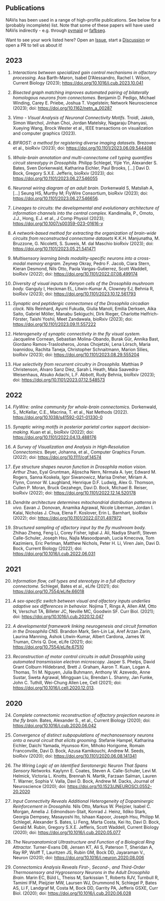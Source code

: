 ## Publications

NAVis has been used in a range of high-profile publications. See below for a (probably incomplete) list. Note that some of these papers will have used NAVis indirectly - e.g. through [pymaid](https://github.com/navis-org/pymaid) or [fafbseg](https://github.com/navis-org/fafbseg-py).

Want to see your work listed here? Open an [Issue](https://github.com/navis-org/navis/issues), start a [Discussion](https://github.com/navis-org/navis/discussions) or open a PR to tell us about it!

## 2023
1. _Interactions between specialized gain control mechanisms in olfactory processing._ Asa Barth-Maron, Isabel D’Alessandro, Rachel I. Wilson, Current Biology (2023); https://doi.org/10.1016/j.cub.2023.10.041

2. _Bisected graph matching improves automated pairing of bilaterally homologous neurons from connectomes._ Benjamin D. Pedigo, Michael Winding, Carey E. Priebe, Joshua T. Vogelstein;  Network Neuroscience (2023); doi: https://doi.org/10.1162/netn_a_00287

3. _Vimo - Visual Analysis of Neuronal Connectivity Motifs_. Troidl, Jakob, Simon Warchol, Jinhan Choi, Jordan Matelsky, Nagaraju Dhanyasi, Xueying Wang, Brock Wester et al., IEEE transactions on visualization and computer graphics (2023).

4. _BIFROST: a method for registering diverse imaging datasets._ Brezovec et al., bioRxiv (2023); doi: https://doi.org/10.1101/2023.06.09.544408

5. _Whole-brain annotation and multi-connectome cell typing quantifies circuit stereotypy in Drosophila._ Philipp Schlegel, Yijie Yin, Alexander S. Bates, Sven Dorkenwald, Katharina Eichler, Paul Brooks, [...] Davi D. Bock, Gregory S.X.E. Jefferis, bioRxiv (2023); doi: https://doi.org/10.1101/2023.06.27.546055

6. _Neuronal wiring diagram of an adult brain._ Dorkenwald S, Matsliah A, [...] Seung HS, Murthy M; FlyWire Consortium, bioRxiv (2023); doi: https://doi.org/10.1101/2023.06.27.546656.

7. _Lineages to circuits: the developmental and evolutionary architecture of information channels into the central complex._ Kandimalla, P., Omoto, J.J., Hong, E.J. et al.,  J Comp Physiol (2023); https://doi.org/10.1007/s00359-023-01616-y

8. _A network-based method for extracting the organization of brain-wide circuits from reconstructed connectome datasets_ K.K.H. Manjunatha, M. Bruzzone, G. Nicoletti, S. Suweis, M. dal Maschio bioRxiv (2023); doi: https://doi.org/10.1101/2023.05.21.541471

9. _Multisensory learning binds modality-specific neurons into a cross-modal memory engram._ Zeynep Okray, Pedro F. Jacob, Ciara Stern, Kieran Desmond, Nils Otto, Paola Vargas-Gutierrez, Scott Waddell, bioRxiv (2022); doi: https://doi.org/10.1101/2022.07.08.499174

10. _Diversity of visual inputs to Kenyon cells of the Drosophila mushroom body._ Ganguly I, Heckman EL, Litwin-Kumar A, Clowney EJ, Behnia R, bioRxiv  (2023); doi: https://doi.org/10.1101/2023.10.12.561793

11. _Synaptic and peptidergic connectomes of the Drosophila circadian clock._ Nils Reinhard, Ayumi Fukuda, Giulia Manoli, Emilia Derksen, Aika Saito, Gabriel Möller, Manabu Sekiguchi, Dirk Rieger, Charlotte Helfrich-Förster, Taishi Yoshii, Meet Zandawala, bioRxiv (2023); doi: https://doi.org/10.1101/2023.09.11.557222

12. _Heterogeneity of synaptic connectivity in the fly visual system._ Jacqueline Cornean, Sebastian Molina-Obando, Burak Gür, Annika Bast, Giordano Ramos-Traslosheros, Jonas Chojetzki, Lena Lörsch, Maria Ioannidou, Rachita Taneja, Christopher Schnaitmann, Marion Silies, bioRxiv (2023); doi: https://doi.org/10.1101/2023.08.29.555204

13. _Hue selectivity from recurrent circuitry in Drosophila._ Matthias P Christenson, Álvaro Sanz Díez, Sarah L Heath, Maia Saavedra-Weisenhaus, Atsuko Adachi, L.F. Abbott, Rudy Behnia, bioRxiv (2023); doi: https://doi.org/10.1101/2023.07.12.548573

## 2022

14. _FlyWire: online community for whole-brain connectomics._ Dorkenwald, S., McKellar, C.E., Macrina, T. et al., Nat Methods (2022). https://doi.org/10.1038/s41592-021-01330-0

15. _Synaptic wiring motifs in posterior parietal cortex support decision-making._ Kuan et al., bioRxiv (2022); doi: https://doi.org/10.1101/2022.04.13.488176

16. _A Survey of Visualization and Analysis in High‐Resolution Connectomics._ Beyer, Johanna, et al., Computer Graphics Forum. (2022); doi: https://doi.org/10.1111/cgf.14574

17. _Eye structure shapes neuron function in Drosophila motion vision._ Arthur Zhao, Eyal Gruntman, Aljoscha Nern, Nirmala A. Iyer, Edward M. Rogers, Sanna Koskela, Igor Siwanowicz, Marisa Dreher, Miriam A. Flynn, Connor W. Laughland, Henrique D.F. Ludwig, Alex G. Thomson, Cullen P. Moran, Bruck Gezahegn, Davi D. Bock, Michael B. Reiser, bioRxiv (2022); doi: https://doi.org/10.1101/2022.12.14.520178

18. _Dendrite architecture determines mitochondrial distribution patterns in vivo._ Eavan J. Donovan, Anamika Agrawal, Nicole Liberman, Jordan I. Kalai, Nicholas J. Chua, Elena F. Koslover, Erin L. Barnhart, bioRxiv (2022); doi: https://doi.org/10.1101/2022.07.01.497972

19. _Structured sampling of olfactory input by the fly mushroom body._ Zhihao Zheng, Feng Li, Corey Fisher, Iqbal J. Ali, Nadiya Sharifi, Steven Calle-Schuler, Joseph Hsu, Najla Masoodpanah, Lucia Kmecova, Tom Kazimiers, Eric Perlman, Matthew Nichols, Peter H. Li, Viren Jain, Davi D. Bock, Current Biology (2022); doi: https://doi.org/10.1016/j.cub.2022.06.031

## 2021
20. _Information flow, cell types and stereotypy in a full olfactory connectome._ Schlegel, Bates et al., eLife (2021); doi: https://doi.org/10.7554/eLife.66018

21. _A sex-specific switch between visual and olfactory inputs underlies adaptive sex differences in behavior._ Nojima T, Rings A, Allen AM, Otto N, Verschut TA, Billeter JC, Neville MC, Goodwin SF. Curr Biol. (2021); doi: https://doi.org/10.1016/j.cub.2020.12.047

22. _A developmental framework linking neurogenesis and circuit formation in the Drosophila CNS._ Brandon Mark, Sen-Lin Lai, Aref Arzan Zarin, Laurina Manning, Ashok Litwin-Kumar, Albert Cardona, James W. Truman, Chris Q. Doe, eLife (2021); doi: https://doi.org/10.7554/eLife.67510

23. _Reconstruction of motor control circuits in adult Drosophila using automated transmission electron microscopy._ Jasper S. Phelps, David Grant Colburn Hildebrand, Brett J. Graham, Aaron T. Kuan, Logan A. Thomas, Tri M. Nguyen, Julia Buhmann, Anthony W. Azevedo, Anne Sustar, Sweta Agrawal, Mingguan Liu, Brendan L. Shanny, Jan Funke, John C. Tuthill, Wei-Chung Allen Lee,
Cell (2021); doi: https://doi.org/10.1016/j.cell.2020.12.013.


## 2020
24. _Complete connectomic reconstruction of olfactory projection neurons in the fly brain._ Bates, Alexander S., et al., Current Biology (2020); doi: https://doi.org/10.1016/j.cub.2020.06.042

25. _Convergence of distinct subpopulations of mechanosensory neurons onto a neural circuit that elicits grooming._ Stefanie Hampel, Katharina Eichler, Daichi Yamada, Hyunsoo Kim, Mihoko Horigome, Romain Franconville, Davi D. Bock, Azusa Kamikouchi, Andrew M. Seeds, bioRxiv (2020); doi: https://doi.org/10.1101/2020.06.08.141341

26. _The Wiring Logic of an Identified Serotonergic Neuron That Spans Sensory Networks._ Kaylynn E. Coates, Steven A. Calle-Schuler, Levi M. Helmick, Victoria L. Knotts, Brennah N. Martik, Farzaan Salman, Lauren T. Warner, Sophia V. Valla, Davi D. Bock, Andrew M. Dacks, Journal of Neuroscience (2020); doi: https://doi.org/10.1523/JNEUROSCI.0552-20.2020

27. _Input Connectivity Reveals Additional Heterogeneity of Dopaminergic Reinforcement in Drosophila._ Nils Otto, Markus W. Pleijzier, Isabel C. Morgan, Amelia J. Edmondson-Stait, Konrad J. Heinz, Ildiko Stark, Georgia Dempsey, Masayoshi Ito, Ishaan Kapoor, Joseph Hsu, Philipp M. Schlegel, Alexander S. Bates, Li Feng, Marta Costa, Kei Ito, Davi D. Bock, Gerald M. Rubin, Gregory S.X.E. Jefferis, Scott Waddell, Current Biology (2020); doi: https://doi.org/10.1016/j.cub.2020.05.077

28. _The Neuroanatomical Ultrastructure and Function of a Biological Ring Attractor._ Turner-Evans DB, Jensen KT, Ali S, Paterson T, Sheridan A, Ray RP, Wolff T, Lauritzen JS, Rubin GM, Bock DD, Jayaraman V.,  Neuron (2020); doi: https://doi.org/10.1016/j.neuron.2020.08.006

29. _Connectomics Analysis Reveals First-, Second-, and Third-Order Thermosensory and Hygrosensory Neurons in the Adult Drosophila Brain._ Marin EC, Büld L, Theiss M, Sarkissian T, Roberts RJV, Turnbull R, Tamimi IFM, Pleijzier MW, Laursen WJ, Drummond N, Schlegel P, Bates AS, Li F, Landgraf M, Costa M, Bock DD, Garrity PA, Jefferis GSXE, Curr Biol. (2020); doi: https://doi.org/10.1016/j.cub.2020.06.028